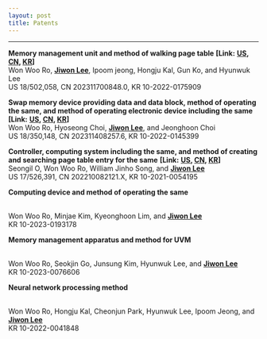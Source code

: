 ```yaml
---
layout: post
title: Patents
---
```


-----
**Memory management unit and method of walking page table** 
<span style="color: inherit; font-weight: bold;">[Link:</span>
<a href="https://patents.google.com/patent/US20240202136A1/en" style="color: inherit; text-decoration: underline; font-weight: bold;">US</a><span style="color: inherit; font-weight: bold;">, </span>
<a href="https://patents.google.com/patent/CN118210740A/en" style="color: inherit; text-decoration: underline; font-weight: bold;">CN</a><span style="color: inherit; font-weight: bold;">, </span>
<a href="https://patents.google.com/patent/KR20240093023A/en" style="color: inherit; text-decoration: underline; font-weight: bold;">KR</a><span style="color: --heading-color; font-weight: bold;">]</span>
<br>
<span style="color: --gray-600;">Won Woo Ro, </span><!--
--><span style="color: --heading-color; font-weight: bold; text-decoration: underline;">Jiwon Lee</span><!--
--><span style="color: --gray-600;">, Ipoom jeong, Hongju Kal, Gun Ko, and Hyunwuk Lee</span>
<br>
<span style="color: --heading-color;">US 18/502,058, CN 202311700848.0, KR 10-2022-0175909</span> <br>  

**Swap memory device providing data and data block, method of operating the same, and method of operating electronic device including the same** 
<span style="color: inherit; font-weight: bold;">[Link:</span>
<a href="https://patents.google.com/patent/US20240152461A1/en" style="color: inherit; text-decoration: underline; font-weight: bold;">US</a><span style="color: inherit; font-weight: bold;">, </span>
<a href="https://patents.google.com/patent/CN117991978A/en" style="color: inherit; text-decoration: underline; font-weight: bold;">CN</a><span style="color: inherit; font-weight: bold;">, </span>
<a href="https://patents.google.com/patent/KR20240063607A/en" style="color: inherit; text-decoration: underline; font-weight: bold;">KR</a><span style="color: --heading-color; font-weight: bold;">]</span>
<br>
<span style="color: --gray-600;">Won Woo Ro, Hyoseong Choi, </span><!--
--><span style="color: --heading-color; font-weight: bold; text-decoration: underline;">Jiwon Lee</span><!--
--><span style="color: --gray-600;">, and Jeonghoon Choi</span>
<br>
<span style="color: --heading-color;">US 18/350,148, CN 202311408257.6, KR 10-2022-0145399</span> <br>  

**Controller, computing system including the same, and method of creating and searching page table entry for the same** 
<span style="color: inherit; font-weight: bold;">[Link:</span>
<a href="https://patents.google.com/patent/US11860793B2/en" style="color: inherit; text-decoration: underline; font-weight: bold;">US</a><span style="color: inherit; font-weight: bold;">, </span>
<a href="https://patents.google.com/patent/CN115248784A/en" style="color: inherit; text-decoration: underline; font-weight: bold;">CN</a><span style="color: inherit; font-weight: bold;">, </span>
<a href="https://patents.google.com/patent/KR20220147277A/en" style="color: inherit; text-decoration: underline; font-weight: bold;">KR</a><span style="color: --heading-color; font-weight: bold;">]</span>
<br>
<span style="color: --gray-600;">Seongil O, Won Woo Ro, William Jinho Song, and </span><!--
--><span style="color: --heading-color; font-weight: bold; text-decoration: underline;">Jiwon Lee</span>
<br>
<span style="color: --heading-color;">US 17/526,391, CN 202210082121.X, KR 10-2021-0054195</span> <br>  

**Computing device and method of operating the same**
<!-- <a href="https://doi.ieeecomputersociety.org/10.1109/TC.2025.3543698" 
    style="color: inherit; 
           text-decoration: underline;
           font-weight: bold;">
    [Link]
</a> -->
<br>
<span style="color: --gray-600;">Won Woo Ro, Minjae Kim, Kyeonghoon Lim, and </span><!--
--><span style="color: --heading-color; font-weight: bold; text-decoration: underline;">Jiwon Lee</span>
<br>
<span style="color: --heading-color;">KR 10-2023-0193178</span> <br>  

**Memory management apparatus and method for UVM**
<!-- <a href="https://doi.ieeecomputersociety.org/10.1109/TC.2025.3543698" 
    style="color: inherit; 
           text-decoration: underline;
           font-weight: bold;">
    [Link]
</a> -->
<br>
<span style="color: --gray-600;">Won Woo Ro, Seokjin Go, Junsung Kim, Hyunwuk Lee, and </span><!--
--><span style="color: --heading-color; font-weight: bold; text-decoration: underline;">Jiwon Lee</span>
<br>
<span style="color: --heading-color;">KR 10-2023-0076606</span> <br>  


**Neural network processing method**
<!-- <a href="https://doi.ieeecomputersociety.org/10.1109/TC.2025.3543698" 
    style="color: inherit; 
           text-decoration: underline;
           font-weight: bold;">
    [Link]
</a> -->
<br>
<span style="color: --gray-600;">Won Woo Ro, Hongju Kal, Cheonjun Park, Hyunwuk Lee, Ipoom Jeong, and </span><!--
--><span style="color: --heading-color; font-weight: bold; text-decoration: underline;">Jiwon Lee</span>
<br>
<span style="color: --heading-color;">KR 10-2022-0041848</span> <br>  


